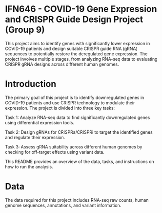 # IFN646 - COVID-19 Gene Expression and CRISPR Guide Design Project (Group 9)

This project aims to identify genes with significantly lower expression in COVID-19 patients and design suitable CRISPR guide RNA (gRNA) sequences to potentially restore the deregulated gene expression. The project involves multiple stages, from analyzing RNA-seq data to evaluating CRISPR gRNA designs across different human genomes.


# Introduction
The primary goal of this project is to identify downregulated genes in COVID-19 patients and use CRISPR technology to modulate their expression. The project is divided into three key tasks:

Task 1: Analyze RNA-seq data to find significantly downregulated genes using differential expression tools.

Task 2: Design gRNAs for CRISPRa/CRISPRi to target the identified genes and regulate their expression.

Task 3: Assess gRNA suitability across different human genomes by checking for off-target effects using variant data.

This README provides an overview of the data, tasks, and instructions on how to run the analysis.


# Data
The data required for this project includes RNA-seq raw counts, human genome sequences, annotations, and variant information.
